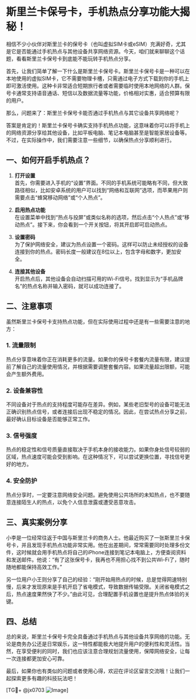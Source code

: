 # 斯里兰卡保号卡，手机热点分享功能大揭秘！

相信不少小伙伴对斯里兰卡的保号卡（也叫虚拟SIM卡或eSIM）充满好奇，尤其是它是否能通过手机热点与其他设备共享网络资源。今天，咱们就来聊聊这个话题，看看斯里兰卡保号卡到底能不能玩转手机热点分享。

首先，让我们简单了解一下什么是斯里兰卡保号卡。斯里兰卡保号卡是一种可以在本地使用的虚拟SIM卡，它不需要物理卡槽，只需通过电子方式下载到你的手机上即可激活使用。这种卡非常适合短期旅行者或者需要临时使用本地网络的人群。保号卡通常支持语音通话、短信以及数据流量等功能，价格相对实惠，适合预算有限的用户。

那么，问题来了：斯里兰卡保号卡能否通过手机热点与其它设备共享网络呢？

答案是肯定的！斯里兰卡保号卡确实支持手机热点功能，这意味着你可以将手机上的网络资源分享给其他设备，比如平板电脑、笔记本电脑甚至是智能家居设备等。不过，在实际操作中，我们需要注意一些细节，以确保热点分享顺利进行。

## 一、如何开启手机热点？

1. **打开设置**  
   首先，你需要进入手机的“设置”界面。不同的手机系统可能略有不同，但大致路径相似，比如安卓系统的用户可以找到“网络和互联网”选项，而苹果用户则需要点击“蜂窝移动网络”或“个人热点”。

2. **启用热点功能**  
   在设置菜单中找到“热点与投屏”或类似名称的选项，然后点击“个人热点”或“移动热点”。接下来，你会看到一个开关按钮，将其开启即可启动热点。

3. **设置密码**  
   为了保护网络安全，建议为热点设置一个密码。这样可以防止未经授权的设备连接到你的热点。密码长度一般建议在8位以上，包含字母和数字，更加安全。

4. **连接其他设备**  
   开启热点后，其他设备会自动扫描可用的Wi-Fi信号。找到显示为“手机品牌名”的热点名称并输入密码，就可以成功连接了。

## 二、注意事项

虽然斯里兰卡保号卡支持热点功能，但在实际使用过程中还是有一些需要注意的地方：

### 1. **流量限制**
   热点分享意味着你正在消耗更多的流量。如果你的保号卡套餐内流量有限，建议提前了解自己的流量使用情况，并根据需要调整套餐内容。如果流量超出限额，可能会产生额外费用。

### 2. **设备兼容性**
   不同设备对于热点的支持程度可能存在差异。例如，某些老旧型号的设备可能无法正确识别热点信号，或者连接后出现不稳定的情况。因此，在尝试热点分享之前，最好确认目标设备是否能够正常工作。

### 3. **信号强度**
   热点的稳定性和信号质量直接取决于手机本身的接收能力。如果你身处信号较弱的区域，热点速度可能会受到影响。在这种情况下，可以尝试更换位置，寻找信号更好的地方。

### 4. **安全防护**
   热点分享时，一定要注意网络安全问题。避免使用公共场所的未知热点，也不要随意连接陌生人的热点，以免个人信息泄露或遭受恶意攻击。

## 三、真实案例分享

小李是一位经常往返于中国与斯里兰卡的商务人士。他最近购买了一张斯里兰卡保号卡，并且发现手机热点功能非常实用。他在出差期间，常常需要同时处理多份文件，这时候就会用手机热点将自己的iPhone连接到笔记本电脑上，方便查阅资料和发送邮件。他说：“有了这张保号卡，我再也不用担心找不到公共Wi-Fi了，随时随地都能保持高效工作。”

另一位用户小王则分享了自己的经验：“刚开始用热点的时候，总是觉得网速特别慢，后来才发现原来是手机开启了省电模式，导致数据传输受限。关闭省电模式之后，热点速度果然快了不少。”由此可见，合理配置手机设置也是提升热点体验的关键。

## 四、总结

总的来说，斯里兰卡保号卡完全具备通过手机热点与其他设备共享网络的功能。无论是商务办公还是日常娱乐，这一特性都能极大地提升用户的便利性和灵活性。当然，在享受便利的同时，我们也应该注意合理规划流量使用，保障网络安全，让每一次连接都更加安心可靠。

最后，如果你也有类似的问题或者使用心得，欢迎在评论区留言交流哦！让我们一起探索更多有趣的科技玩法吧！

[TG💪+ @jx0703 ![Image](https://github.com/user-attachments/assets/dbca1d08-cadb-493c-b0ec-ad6f7a83f270)]